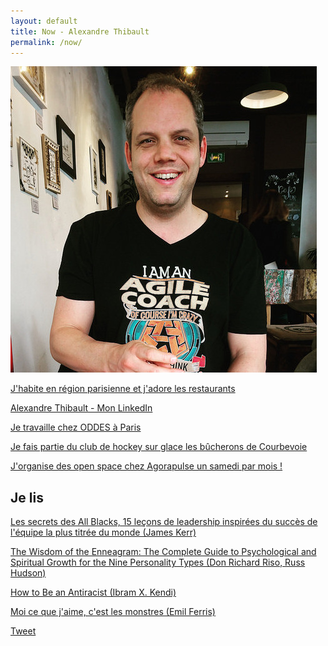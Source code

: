 ```yaml
---
layout: default
title: Now - Alexandre Thibault
permalink: /now/
---
```

<a href="/a-propos">
	<img src="/images/alexthib-I-am-an-agile-coach-squared.jpg" class="img-floating-left-small" />
</a>
  
<a href="/manger/paris">J'habite en région parisienne et j'adore les restaurants</a>
  
<a href="https://www.linkedin.com/in/alexthib?locale=fr_FR&trk=profile_view_lang_sel_click" 
 target="linkedin">Alexandre Thibault - Mon LinkedIn</a>
  
<a href="https://pyxis-tech.com/fr/a-propos-de-oddes-conseil/" target="nowwork">Je travaille chez ODDES à Paris</a>
  
<a href="https://les-bucherons-de-courbeach.sporteasy.net/" target="nowsport1">Je fais partie du club de hockey sur glace les bûcherons de Courbevoie</a>
  
<a href="http://www.weopenspace.com" target="nowwos">J'organise des open space chez Agorapulse un samedi par mois !</a>
  
<h2>Je lis</h2>
  
<a href="https://www.thierrysouccar.com/sport/livre/les-secrets-des-all-blacks-3767" target="nowbook">Les secrets des All Blacks, 15 leçons de leadership inspirées du succès de l'équipe la plus titrée du monde (James Kerr)</a>
  
<a href="https://www.goodreads.com/book/show/311053.The_Wisdom_of_the_Enneagram" target="nowbook3">The Wisdom of the Enneagram: The Complete Guide to Psychological and Spiritual Growth for the Nine Personality Types (Don Richard Riso, Russ Hudson)</a>  
  
<a href="https://www.goodreads.com/book/show/40265832-how-to-be-an-antiracist" target="nowbook4">How to Be an Antiracist (Ibram X. Kendi)</a>  
    
<a href="https://www.babelio.com/livres/Ferris-Moi-ce-que-jaime-cest-les-monstres/1024075" target="nowbook2">Moi ce que j'aime, c'est les monstres (Emil Ferris)</a>
  

<a href="https://twitter.com/share?ref_src={{site.url}}{{page.url}}" 
   class="twitter-share-button" 
   data-show-count="false">
	Tweet
</a>
<script async src="https://platform.twitter.com/widgets.js" charset="utf-8"></script>